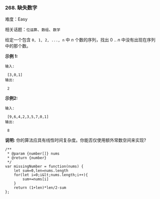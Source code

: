 ### 268. 缺失数字

难度：Easy

相关话题：`位运算`、`数组`、`数学`

给定一个包含  `0, 1, 2, ..., n` 中 *n* 个数的序列，找出 0 ..  *n* 中没有出现在序列中的那个数。



 **示例 1:** 





```
输入:

 [3,0,1]
输出:

 2

```

 **示例2:** 





```
输入:

 [9,6,4,2,3,5,7,0,1]
输出:

 8

```

 **说明:** 
你的算法应具有线性时间复杂度。你能否仅使用额外常数空间来实现?




```
/**
 * @param {number[]} nums
 * @return {number}
 */
var missingNumber = function(nums) {
    let sum=0,len=nums.length
    for(let i=0;i&lt;nums.length;i++){
        sum+=nums[i]
    }
    return (1+len)*len/2-sum
};



```
